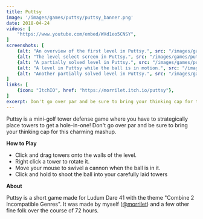 ```yaml
---
title: Puttsy
image: '/images/games/puttsy/puttsy_banner.png'
date: 2018-04-24
videos: [
    "https://www.youtube.com/embed/WXd1eo5CNSY",
]
screenshots: [
    {alt: "An overview of the first level in Puttsy.", src: "/images/games/puttsy/puttsy_0.png"},
    {alt: "The level select screen in Puttsy.", src: "/images/games/puttsy/puttsy_1.png"},
    {alt: "A partially solved level in Puttsy.", src: "/images/games/puttsy/puttsy_2.png"},
    {alt: "A level in Puttsy while the ball is in motion.", src: "/images/games/puttsy/puttsy_3.png"},
    {alt: "Another partially solved level in Puttsy.", src: "/images/games/puttsy/puttsy_4.png"},
]
links: [
    {icon: "ItchIO", href: "https://morrilet.itch.io/puttsy"},
]
excerpt: Don't go over par and be sure to bring your thinking cap for this charming mashup. Made for Ludum Dare 41.
---
```


Puttsy is a mini-golf tower defense game where you have to strategically place towers to get a hole-in-one! Don't go over par and be sure to bring your thinking cap for this charming mashup.

**How to Play**
* Click and drag towers onto the walls of the level.
* Right click a tower to rotate it.
* Move your mouse to swivel a cannon when the ball is in it.
* Click and hold to shoot the ball into your carefully laid towers

**About**

Puttsy is a short game made for Ludum Dare 41 with the theme "Combine 2 Incompatible Genres". It was made by myself ([@morrilet](https://twitter.com/morrilet)) and a few other fine folk over the course of 72 hours.